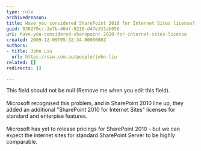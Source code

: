 ```yaml
---
type: rule
archivedreason: 
title: Have you considered SharePoint 2010 for Internet Sites license?
guid: 830270cc-2e7b-404f-9210-d47e331ab956
uri: have-you-considered-sharepoint-2010-for-internet-sites-license
created: 2009-12-09T05:32:34.0000000Z
authors:
- title: John Liu
  url: https://ssw.com.au/people/john-liu
related: []
redirects: []

---
```



This field should not be null (Remove me when you edit this field).
<br><excerpt class='endintro'></excerpt><br>
Microsoft recognised this problem, and in SharePoint 2010 line up, they added an additional &quot;SharePoint 2010 for Internet Sites&quot; licenses for standard and enterpise features.&#160;<br>
<br>
Microsoft has yet to release pricings for SharePoint 2010 - but we can expect the internet sites for standard SharePoint Server to be highly comparable.



